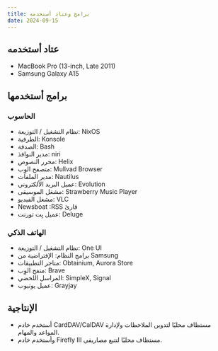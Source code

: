 ```yaml
---
title: برامج وعتاد أستخدمه
date: 2024-09-15
---
```

## عتاد أستخدمه

* MacBook Pro (13-inch, Late 2011)
* Samsung Galaxy A15

## برامج أستخدمها

### الحاسوب

* نظام التشغيل / التوزيعة: NixOS
* الطرفية: Konsole
* الصدفة: Bash
* مدير النوافذ: niri
* محرر النصوص: Helix
* متصفح الوِب: Mullvad Browser
* مدير الملفات: Nautilus
* عميل البريد الألكتروني: Evolution
* مشغل الموسيقى: Strawberry Music Player
* مشغل الفيديو: VLC
* قارئ ‮SSR: ‭Newsboat
* عميل بِت تورنت: Deluge

### الهاتف الذكي

* نظام التشغيل / التوزيعة: One UI
* برامج النظام: الإفتراضية من Samsung
* متاجر التطبيقات: Obtainium, Aurora Store
* متفح الوِب: Brave
* المراسل اللخضي: SimpleX, Signal
* عميل يوتيوب: Grayjay

## الإنتاجية

* أستخدم خادم CardDAV/CalDAV مستظاف محليًا لتدوين الملاحظات ولإدارة المواعد والمهام.
* وأستخدم خادم Firefly III مستظاف محليًا لتتبع مصاريفي.
